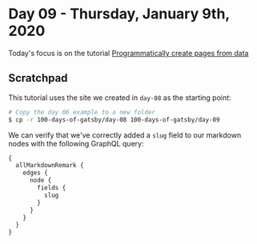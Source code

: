 # Day 09 - Thursday, January 9th, 2020

Today's focus is on the tutorial [Programmatically create pages from data](https://www.gatsbyjs.org/tutorial/part-seven/)

## Scratchpad

This tutorial uses the site we created in `day-08` as the starting point:

```sh
# Copy the day 06 example to a new folder
$ cp -r 100-days-of-gatsby/day-08 100-days-of-gatsby/day-09
```

We can verify that we've correctly added a `slug` field to our markdown nodes with the following GraphQL query:

```graphql
{
  allMarkdownRemark {
    edges {
      node {
        fields {
          slug
        }
      }
    }
  }
}
```
